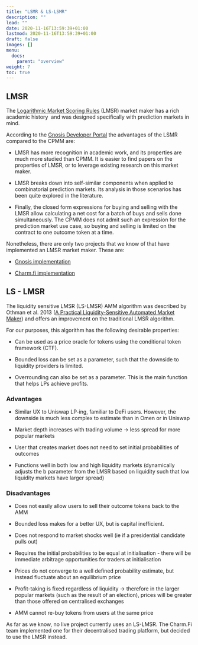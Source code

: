```yaml
---
title: "LSMR & LS-LSMR"
description: ""
lead: ""
date: 2020-11-16T13:59:39+01:00
lastmod: 2020-11-16T13:59:39+01:00
draft: false
images: []
menu:
  docs:
    parent: "overview"
weight: 7
toc: true
---
```


## LMSR

The [Logarithmic Market Scoring Rules](http://mason.gmu.edu/~rhanson/mktscore.pdf) (LMSR) market maker has a rich academic history  and was designed specifically with prediction markets in mind.

According to the [Gnosis Developer Portal](https://docs.gnosis.io/conditionaltokens/docs/introduction3/) the advantages of the LSMR compared to the CPMM are:

-   LMSR has more recognition in academic work, and its properties are much more studied than CPMM. It is easier to find papers on the properties of LMSR, or to leverage existing research on this market maker.

-   LMSR breaks down into self-similar components when applied to combinatorial prediction markets. Its analysis in those scenarios has been quite explored in the literature. 

-   Finally, the closed form expressions for buying and selling with the LMSR allow calculating a net cost for a batch of buys and sells done simultaneously. The CPMM does not admit such an expression for the prediction market use case, so buying and selling is limited on the contract to one outcome token at a time.

Nonetheless, there are only two projects that we know of that have implemented an LMSR market maker. These are:

-   [Gnosis implementation](https://github.com/gnosis/conditional-tokens-market-makers)

-   [Charm.fi implementation](https://github.com/charmfinance/charm-options)

## LS - LMSR

The liquidity sensitive LMSR (LS-LMSR) AMM algorithm was described by Othman et al. 2013 ([A Practical Liquidity-Sensitive Automated Market Maker](https://www.cs.cmu.edu/~./sandholm/liquidity-sensitive%20automated%20market%20maker.teac.pdf)) and offers an improvement on the traditional LMSR algorithm.

For our purposes, this algorithm has the following desirable properties: 

-   Can be used as a price oracle for tokens using the conditional token framework (CTF).

-   Bounded loss can be set as a parameter, such that the downside to liquidity providers is limited. 

-   Overrounding can also be set as a parameter. This is the main function that helps LPs achieve profits.


### Advantages

-   Similar UX to Uniswap LP-ing, familiar to DeFi users. However, the downside is much less complex to estimate than in Omen or in Uniswap

-   Market depth increases with trading volume -> less spread for more popular markets

-   User that creates market does not need to set initial probabilities of outcomes

-   Functions well in both low and high liquidity markets (dynamically adjusts the b parameter from the LMSR based on liquidity such that low liquidity markets have larger spread)

### Disadvantages

-   Does not easily allow users to sell their outcome tokens back to the AMM

-   Bounded loss makes for a better UX, but is capital inefficient. 

-   Does not respond to market shocks well (ie if a presidential candidate pulls out)

-   Requires the initial probabilities to be equal at initialisation - there will be immediate arbitrage opportunities for traders at initialisation

-   Prices do not converge to a well defined probability estimate, but instead fluctuate about an equilibrium price

-   Profit-taking is fixed regardless of liquidity -> therefore in the larger popular markets (such as the result of an election), prices will be greater than those offered on centralised exchanges 

-   AMM cannot re-buy tokens from users at the same price

As far as we know, no live project currently uses an LS-LMSR. The Charm.Fi team implemented one for their decentralised trading platform, but decided to use the LMSR instead.
